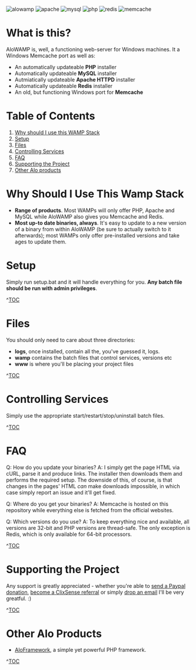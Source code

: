 ![alowamp](https://cloud.githubusercontent.com/assets/4998038/7642238/60e80d32-fa87-11e4-9324-55aa30403a66.png)
![apache](https://cloud.githubusercontent.com/assets/4998038/7642204/2cb598a4-fa87-11e4-9e91-4810590f444b.gif) ![mysql](https://cloud.githubusercontent.com/assets/4998038/7642205/2cb7fe8c-fa87-11e4-8548-cfcbdb4fc435.gif) ![php](https://cloud.githubusercontent.com/assets/4998038/7642206/2cba7158-fa87-11e4-9ecd-40696b1351d3.gif) ![redis](https://cloud.githubusercontent.com/assets/4998038/7642207/2cbe9b66-fa87-11e4-8058-d8da37907d57.gif) ![memcache](https://cloud.githubusercontent.com/assets/4998038/7642179/032c9942-fa87-11e4-98ee-4ab2fc1d5652.gif)

# What is this? #
AloWAMP is, well, a functioning web-server for Windows machines. It a Windows Memcache port as well as:

* An automatically updateable **PHP** installer
* Automatically updateable **MySQL** installer
* Autmiatically updateable **Apache HTTPD** installer
* Automatically updateable **Redis** installer
* An old, but functioning Windows port for **Memcache**

# Table of Contents #

1. [Why should I use this WAMP Stack](#why-should-i-use-this-wamp-stack)
2. [Setup](#setup)
3. [Files](#files)
4. [Controlling Services](#controlling-services)
5. [FAQ](#faq)
6. [Supporting the Project](#supporting-the-project)
7. [Other Alo products](#other-alo-products)

# Why Should I Use This Wamp Stack #

* **Range of products**. Most WAMPs will only offer PHP, Apache and MySQL while AloWAMP also gives you Memcache and Redis.
* **Most up-to date binaries, always**. It's easy to update to a new version of a binary from within AloWAMP (be sure to actually switch to it afterwards); most WAMPs only offer pre-installed versions and take ages to update them.

# Setup #
Simply run setup.bat and it will handle everything for you.  **Any batch file should be run with admin privileges**.

^[TOC](#table-of-contents)

# Files #
You should only need to care about three directories:

* **logs**, once installed, contain all the, you've guessed it, logs.
* **wamp** contains the batch files that control services, versions etc
* **www** is where you'll be placing your project files

^[TOC](#table-of-contents)

# Controlling Services #
Simply use the appropriate start/restart/stop/uninstall batch files.

^[TOC](#table-of-contents)

# FAQ #
Q: How do you update your binaries?
A: I simply get the page HTML via cURL, parse it and produce links. The installer then downloads them and performs the required setup. The downside of this, of course, is that changes in the pages' HTML *can* make downloads impossible, in which case simply report an issue and it'll get fixed.

Q: Where do you get your binaries?
A: Memcache is hosted on this repository while everything else is fetched from the official websites.

Q: Which versions do you use?
A: To keep everything nice and available, all versions are 32-bit and PHP versions are thread-safe. The only exception is Redis, which is only available for 64-bit processors.

^[TOC](#table-of-contents)

# Supporting the Project #
Any support is greatly appreciated - whether you're able to [send a Paypal donation](https://www.paypal.com/cgi-bin/webscr?cmd=_s-xclick&hosted_button_id=UEPH3KQJKEQDE), [become a ClixSense referral](http://www.clixsense.com/?r=4639931&c=alo-wamp&s=102) or simply [drop an email](mailto:a.molcanovas@gmail.com) I'll be very greatful. :)

^[TOC](#table-of-contents)

# Other Alo Products #

* [AloFramework](https://github.com/Alorel/alo-framework), a simple yet powerful PHP framework.

^[TOC](#table-of-contents)